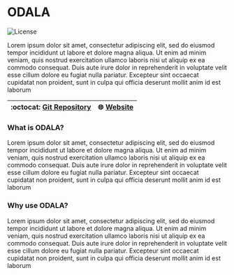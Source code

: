 # ODALA

![License](https://img.shields.io/badge/license-EUPL--1.2-orange)

Lorem ipsum dolor sit amet, consectetur adipiscing elit, sed do eiusmod tempor incididunt ut labore et dolore magna aliqua. Ut enim ad minim
veniam, quis nostrud exercitation ullamco laboris nisi ut aliquip ex ea commodo consequat. Duis aute irure dolor in reprehenderit in voluptate
velit esse cillum dolore eu fugiat nulla pariatur. Excepteur sint occaecat cupidatat non proident, sunt in culpa qui officia deserunt mollit anim
id est laborum

| :octocat: [Git Repository](https://gitlab.publiccode.solutions/odala-public)| :globe_with_meridians: [Website](https://odalaproject.eu/) |
| --------------------------------------------------------------------------- | -----------------------------------------------------------|

### What is ODALA?

Lorem ipsum dolor sit amet, consectetur adipiscing elit, sed do eiusmod tempor incididunt ut labore et dolore magna aliqua. Ut enim ad minim
veniam, quis nostrud exercitation ullamco laboris nisi ut aliquip ex ea commodo consequat. Duis aute irure dolor in reprehenderit in voluptate
velit esse cillum dolore eu fugiat nulla pariatur. Excepteur sint occaecat cupidatat non proident, sunt in culpa qui officia deserunt mollit anim
id est laborum

### Why use ODALA?

Lorem ipsum dolor sit amet, consectetur adipiscing elit, sed do eiusmod tempor incididunt ut labore et dolore magna aliqua. Ut enim ad minim
veniam, quis nostrud exercitation ullamco laboris nisi ut aliquip ex ea commodo consequat. Duis aute irure dolor in reprehenderit in voluptate
velit esse cillum dolore eu fugiat nulla pariatur. Excepteur sint occaecat cupidatat non proident, sunt in culpa qui officia deserunt mollit anim
id est laborum
